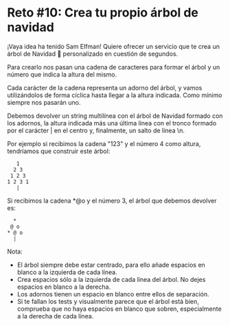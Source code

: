 # Reto #10: Crea tu propio árbol de navidad
¡Vaya idea ha tenido Sam Elfman! Quiere ofrecer un servicio que te crea un árbol de Navidad 🎄 personalizado en cuestión de segundos.

Para crearlo nos pasan una cadena de caracteres para formar el árbol y un número que indica la altura del mismo.

Cada carácter de la cadena representa un adorno del árbol, y vamos utilizándolos de forma cíclica hasta llegar a la altura indicada. Como mínimo siempre nos pasarán uno.

Debemos devolver un string multilínea con el árbol de Navidad formado con los adornos, la altura indicada más una última línea con el tronco formado por el carácter | en el centro y, finalmente, un salto de línea \n.

Por ejemplo si recibimos la cadena "123" y el número 4 como altura, tendríamos que construir este árbol:

```
   1
  2 3
 1 2 3
1 2 3 1
   |
```

Si recibimos la cadena *@o y el número 3, el árbol que debemos devolver es:

```
  *
 @ o
* @ o
  |
```

Nota:

* El árbol siempre debe estar centrado, para ello añade espacios en blanco a la izquierda de cada línea.
* Crea espacios sólo a la izquierda de cada línea del árbol. No dejes espacios en blanco a la derecha.
* Los adornos tienen un espacio en blanco entre ellos de separación.
* Si te fallan los tests y visualmente parece que el árbol está bien, comprueba que no haya espacios en blanco que sobren, especialmente a la derecha de cada línea.